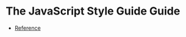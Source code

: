 # The JavaScript Style Guide Guide

- [Reference](https://github.com/airbnb/javascript/wiki/The-JavaScript-Style-Guide-Guide)
